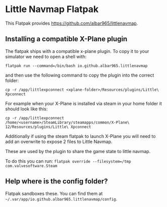 # Little Navmap Flatpak

This Flatpak provides <https://github.com/albar965/littlenavmap>.

## Installing a compatible X-Plane plugin

The flatpak ships with a compatible x-plane plugin. To copy it to your simulator we need to open a shell with:

`flatpak run --command=/bin/bash io.github.albar965.littlenavmap`

and then use the following command to copy the plugin into the correct folder:

`cp -r /app/littlexpconnect <xplane-folder>/Resources/plugins/Little\ Xpconnect`

For example when your X-Plane is installed via steam in your home folder it should look like this:

`cp -r /app/littlexpconnect /home/<username>/SteamLibrary/steamapps/common/X-Plane\ 12/Resources/plugins/Little\ Xpconnect`

Additionally if using the steam flatpak to launch X-Plane you will need to add an overwrite to expose 2 files to Little Navmap.

These are used by the plugin to share the game state to little navmap.

To do this you can run: `flatpak override --filesystem=/tmp com.valvesoftware.Steam`

## Help where is the config folder?

Flatpak sandboxes these. You can find them at `~/.var/app/io.github.albar965.littlenavmap/config`.
